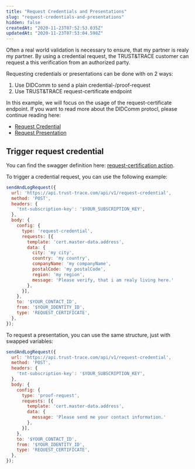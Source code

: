 ```yaml
---
title: "Request Credentials and Presentations"
slug: "request-credentials-and-presentations"
hidden: false
createdAt: "2020-11-23T07:52:53.035Z"
updatedAt: "2020-11-23T07:53:04.598Z"
---
```


Often a real world validation is necessary to ensure, that my partner is realy my partner. By using a credential request, the TRUST&TRACE customer can request a this verification from an authorized party.

Requesting credentials or presentations can be done with on 2 ways:

1. Use DIDComm to send a plain credential-/proof-request
2. Use TRUST&TRACE request-certificate endpoint

In this example, we will focus on the usage of the request-certificate endpoint. If you want to read more about the DIDComm protocl, please continue reading here:

- [Request Credential](https://github.com/hyperledger/aries-rfcs/tree/master/features/0036-issue-credential#request-credential)
- [Request Presentation](https://github.com/hyperledger/aries-rfcs/tree/master/features/0037-present-proof#request-presentation)

## Trigger request credential

You can find the swagger definition here: [request-certification action](https://docs.trust-trace.com/reference#request-certificate).

To trigger a credential request, you can use the following example:

```js
sendAndLogRequest({
  url: 'https://api.trust-trace.com/api/v1/request-credential',
  method: 'POST',
  headers: {
    'tnt-subscription-key': '$YOUR_SUBSCRIPTION_KEY',
  },
  body: {
    config: {
      type: 'request-credential',
      requests: [{
        template: 'cert.master-data.address',
        data: {
          city: 'my city',
          country: 'my country',
          companyName: 'my companyName',
          postalCode: 'my postalCode',
          region: 'my region',
          message: 'Please verify, that i am realy living here.'
        },
      }],
    },
    to: '$YOUR_CONTACT_ID',
    from: '$YOUR_IDENTITY_ID',
    type: 'REQUEST_CERTIFICATE',
  },
});
```

To request a presentation, you can use the same structure, just with swapped variables:

```js
sendAndLogRequest({
  url: 'https://api.trust-trace.com/api/v1/request-credential',
  method: 'POST',
  headers: {
    'tnt-subscription-key': '$YOUR_SUBSCRIPTION_KEY',
  },
  body: {
    config: {
      type: 'proof-request',
      requests: [{
        template: 'cert.master-data.address',
        data: {
          message: 'Please send me your contact information.'
        },
      }],
    },
    to: '$YOUR_CONTACT_ID',
    from: '$YOUR_IDENTITY_ID',
    type: 'REQUEST_CERTIFICATE',
  },
});
```
